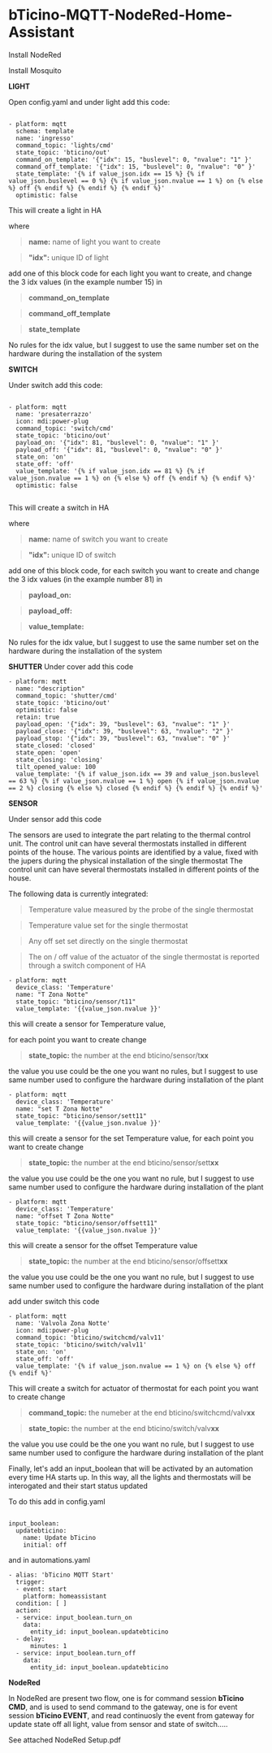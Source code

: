 # bTicino-MQTT-NodeRed-Home-Assistant

Install NodeRed

Install Mosquito

**LIGHT**

Open config.yaml and under light add this code:

```

- platform: mqtt
  schema: template
  name: 'ingresso'
  command_topic: 'lights/cmd'
  state_topic: 'bticino/out'
  command_on_template: '{"idx": 15, "buslevel": 0, "nvalue": "1" }'
  command_off_template: '{"idx": 15, "buslevel": 0, "nvalue": "0" }'
  state_template: '{% if value_json.idx == 15 %} {% if value_json.buslevel == 0 %} {% if value_json.nvalue == 1 %} on {% else %} off {% endif %} {% endif %} {% endif %}'
  optimistic: false
```
This will create a light in HA

where
>**name:** name of light you want to create

>**"idx":** unique ID of light

add one of this block code for each light you want to create, and change the 3 idx values (in the example number 15) in 

>**command_on_template**

>**command_off_template**

>**state_template**

No rules for the idx value, but I suggest to use the same number set on the hardware during the installation of the system


**SWITCH**

Under switch add this code:

```

- platform: mqtt
  name: 'presaterrazzo'
  icon: mdi:power-plug
  command_topic: 'switch/cmd'
  state_topic: 'bticino/out'
  payload_on: '{"idx": 81, "buslevel": 0, "nvalue": "1" }'
  payload_off: '{"idx": 81, "buslevel": 0, "nvalue": "0" }'
  state_on: 'on'
  state_off: 'off'
  value_template: '{% if value_json.idx == 81 %} {% if value_json.nvalue == 1 %} on {% else %} off {% endif %} {% endif %}'
  optimistic: false
  
```

This will create a switch in HA

where
>**name:** name of switch you want to create

>**"idx":** unique ID of switch

add one of this block code, for each switch you want to create and change the 3 idx values (in the example number 81) in 

>**payload_on:**

>**payload_off:**

>**value_template:**

No rules for the idx value, but I suggest to use the same number set on the hardware during the installation of the system

**SHUTTER**
Under cover add this code
```
- platform: mqtt
  name: "description"
  command_topic: 'shutter/cmd'
  state_topic: 'bticino/out'
  optimistic: false
  retain: true
  payload_open: '{"idx": 39, "buslevel": 63, "nvalue": "1" }'
  payload_close: '{"idx": 39, "buslevel": 63, "nvalue": "2" }'
  payload_stop: '{"idx": 39, "buslevel": 63, "nvalue": "0" }'
  state_closed: 'closed'
  state_open: 'open'
  state_closing: 'closing'
  tilt_opened_value: 100
  value_template: '{% if value_json.idx == 39 and value_json.buslevel == 63 %} {% if value_json.nvalue == 1 %} open {% if value_json.nvalue == 2 %} closing {% else %} closed {% endif %} {% endif %} {% endif %}'
  ```

**SENSOR**

Under sensor add this code

The sensors are used to integrate the part relating to the thermal control unit.
The control unit can have several thermostats installed in different points of the house.
The various points are identified by a value, fixed with the jupers during the physical installation of the single thermostat
The control unit can have several thermostats installed in different points of the house.

The following data is currently integrated:

>Temperature value measured by the probe of the single thermostat

>Temperature value set for the single thermostat

>Any off set set directly on the single thermostat


>The on / off value of the actuator of the single thermostat is reported through a switch component of HA

```
- platform: mqtt
  device_class: 'Temperature'
  name: "T Zona Notte"
  state_topic: "bticino/sensor/t11"
  value_template: '{{value_json.nvalue }}'
  ```
this will create a sensor for Temperature value,

for each point you want to create change

>**state_topic:** the number at the end bticino/sensor/t**xx**

the value you use could be the one you want no rules, but I suggest to use same number used to configure the hardware during installation of the plant

```
- platform: mqtt
  device_class: 'Temperature'
  name: "set T Zona Notte"
  state_topic: "bticino/sensor/sett11"
  value_template: '{{value_json.nvalue }}'
  ```
this will create a sensor for the set Temperature value, 
for each point you want to create change

>**state_topic:** the number at the end bticino/sensor/sett**xx**

the value you use could be the one you want no rule, but I suggest to use same number used to configure the hardware during installation of the plant


```
- platform: mqtt
  device_class: 'Temperature'
  name: "offset T Zona Notte"
  state_topic: "bticino/sensor/offsett11"
  value_template: '{{value_json.nvalue }}'
  ```
this will create a sensor for the offset Temperature value

>**state_topic:** the number at the end bticino/sensor/offsett**xx**

the value you use could be the one you want no rule, but I suggest to use same number used to configure the hardware during installation of the plant

add under switch this code
```
- platform: mqtt
  name: 'Valvola Zona Notte'
  icon: mdi:power-plug
  command_topic: 'bticino/switchcmd/valv11'
  state_topic: 'bticino/switch/valv11'
  state_on: 'on'
  state_off: 'off'
  value_template: '{% if value_json.nvalue == 1 %} on {% else %} off {% endif %}'
```
This will create a switch for actuator of thermostat
for each point you want to create change

>**command_topic:** the numeber at the end bticino/switchcmd/valv**xx**

>**state_topic:** the number at the end bticino/switch/valv**xx**


the value you use could be the one you want no rule, but I suggest to use same number used to configure the hardware during installation of the plant

Finally, let's add an input_boolean that will be activated by an automation every time HA starts up.
In this way, all the lights and thermostats will be interogated and their start status updated

To do this add in config.yaml

```

input_boolean:
  updatebticino:
    name: Update bTicino
    initial: off
```
and in automations.yaml

```
- alias: 'bTicino MQTT Start'
  trigger:
  - event: start
    platform: homeassistant
  condition: [ ]
  action:
  - service: input_boolean.turn_on
    data:
      entity_id: input_boolean.updatebticino
  - delay:
      minutes: 1
  - service: input_boolean.turn_off
    data:
      entity_id: input_boolean.updatebticino
 ```
 
 
**NodeRed**

In NodeRed are present two flow, one is for command session **bTicino CMD**, and is used to send command to the gateway, one is for event session **bTicino EVENT**, and read continuosly the event from gateway for update state off all light, value from sensor and state of switch.....

See attached NodeRed Setup.pdf





